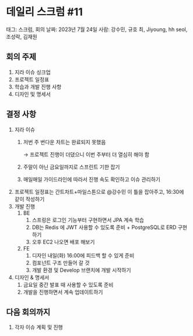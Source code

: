 # 데일리 스크럼 #11

태그: 스크럼, 회의
날짜: 2023년 7월 24일
사람: 강수민, 규호 최, Jiyoung, hh seol, 조성락, 김재원

## 회의 주제

1. 지라 이슈 싱크업
2. 프로젝트 일정표
3. 학습과 개발 진행 사항
4. 디자인 및 명세서

## 결정 사항

1. 지라 이슈
    1. 저번 주 번다운 차트는 완료되지 못했음
        
        → 프로젝트 진행이 더뎠으니 이번 주부터 더 열심히 해야 함
        
    2. 주말이 아닌 금요일까지로 스프린트 기한 잡기
    3. 매일매일 가이드라인에 따라서 진행 속도 확인하고 이슈 관리하기
2. 프로젝트 일정표는 간트차트+마일스톤으로 @강수민 이 틀을 잡아주고, 16:30에 같이 작성하기
3. 개발 진행
    1. BE
        1. 스프링은 로그인 기능부터 구현하면서 JPA 계속 학습
        2. DB는 Redis 에 JWT 사용할 수 있도록 준비 + PostgreSQL로 ERD 구현하기
        3. 오후 EC2 나오면 배포 해보기
    2. FE
        1. 디자인 내일(화) 16:00에 피드백 할 수 있게 준비
        2. 컴포넌트 구조 만들어 갈 것
        3. 개발 환경 및 Develop 브랜치에 개발 시작하기
4. 디자인 & 명세서
    1. 금요일 중간 발표 때 사용할 수 있도록 준비
    2. 개발을 진행하면서 계속 업데이트하기
    

## 다음 회의까지

1. 각자 이슈 계획 및 진행